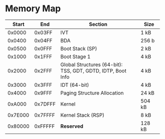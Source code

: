 # Memory Map

| Start   | End     | Section                                                        | Size   |
|---------|---------|----------------------------------------------------------------|--------|
| 0x0000  | 0x03FF  | IVT                                                            | 1 kB   |
| 0x0400  | 0x04FF  | BDA                                                            | 256 b  |
| 0x0500  | 0x0FFF  | Boot Stack (SP)                                                | 2 kB   |
| 0x1000  | 0x1FFF  | Boot Stage 1                                                   | 4 kB   |
| 0x2000  | 0x2FFF  | Global Structures (64-bit):<br>TSS, GDT, GDTD, IDTP, Boot Info | 4 kB   |
| 0x3000  | 0x3FFF  | IDT (64-bit)                                                   | 4 kB   |
| 0x4000  | 0x9FFF  | Paging Structure Allocation                                    | 24 kB  |
| 0xA000  | 0x7DFFF | Kernel                                                         | 504 kB |
| 0x7E000 | 0x7FFFF | Kernel Stack (RSP)                                             | 8 kB   |
| 0x80000 | 0xFFFFF | **Reserved**                                                   | 128 kB |
